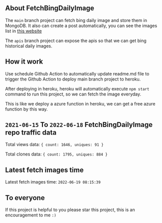 ## About FetchBingDailyImage

The `main` branch project can fetch bing daily image and store them in MongoDB.
It also can create a post automatically, you can see the images list in [this website](https://oursalbum.netlify.app)

The `apis` branch project can expose the apis so that we can get bing historical daily images.

## How it work

Use schedule Github Action to automatically update readme.md file to trigger the Github Action to deploy main branch project to heroku.

After deploying in heroku, heroku will automatically execute `npm start` command to run this project, so we can fetch the image everyday.

This is like we deploy a azure function in heroku, we can get a free azure function by this way.

## `2021-06-15` To `2022-06-18` FetchBingDailyImage repo traffic data

Total views data: `{ count: 1646, uniques: 91 }`

Total clones data: `{ count: 1795, uniques: 884 }`

## Latest fetch images time

Latest fetch images time: `2022-06-19 08:15:39`

## To everyone

If this project is helpful to you please star this project, this is an encouragement to me `:)`



